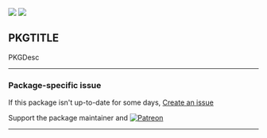 [![](https://img.shields.io/chocolatey/v/oculus-rift-?color=green&label=oculus-rift-)](https://chocolatey.org/packages/oculus-rift-) [![](https://img.shields.io/chocolatey/dt/oculus-rift-)](https://chocolatey.org/packages/oculus-rift-)

## PKGTITLE

PKGDesc

---

### Package-specific issue
If this package isn't up-to-date for some days, [Create an issue](https://github.com/tunisiano187/Chocolatey-packages/issues/new/choose)

Support the package maintainer and [![Patreon](https://cdn.jsdelivr.net/gh/tunisiano187/Chocolatey-packages@d15c4e19c709e7148588d4523ffc6dd3cd3c7e5e/icons/patreon.png)](https://www.patreon.com/tunisiano)

---
